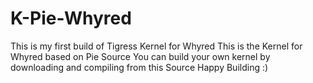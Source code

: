 # K-Pie-Whyred
This is my first build of Tigress Kernel for Whyred
This is the Kernel for Whyred based on Pie Source
You can build your own kernel by downloading and compiling from this Source
Happy Building :)
